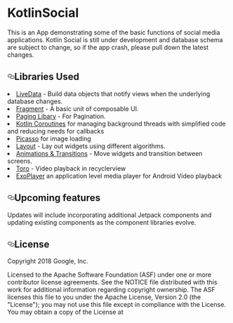 # KotlinSocial
<p>This is an App demonstrating some of the basic functions of social media applications. Kotlin Social is still under development and database schema are subject to change, so if the app crash, please pull down the latest changes.</p>

<h2><a id="user-content-upcoming-features" class="anchor" aria-hidden="true" href="#upcoming-features"><svg class="octicon octicon-link" viewBox="0 0 16 16" version="1.1" width="16" height="16" aria-hidden="true"><path fill-rule="evenodd" d="M4 9h1v1H4c-1.5 0-3-1.69-3-3.5S2.55 3 4 3h4c1.45 0 3 1.69 3 3.5 0 1.41-.91 2.72-2 3.25V8.59c.58-.45 1-1.27 1-2.09C10 5.22 8.98 4 8 4H4c-.98 0-2 1.22-2 2.5S3 9 4 9zm9-3h-1v1h1c1 0 2 1.22 2 2.5S13.98 12 13 12H9c-.98 0-2-1.22-2-2.5 0-.83.42-1.64 1-2.09V6.25c-1.09.53-2 1.84-2 3.25C6 11.31 7.55 13 9 13h4c1.45 0 3-1.69 3-3.5S14.5 6 13 6z"></path></svg></a>Libraries Used</h2>
<li><a href="https://developer.android.com/topic/libraries/architecture/livedata" rel="nofollow">LiveData</a> - Build data objects that notify views when the underlying database changes.</li>
<li><a href="https://developer.android.com/guide/components/fragments" rel="nofollow">Fragment</a> - A basic unit of composable UI.</li>
<li><a href="https://developer.android.com/topic/libraries/architecture/paging" rel="nofollow">Paging Libary</a> - For Pagination.</li>
<li><a href="https://kotlinlang.org/docs/reference/coroutines-overview.html" rel="nofollow">Kotlin Coroutines</a> for managing background threads with simplified code and reducing needs for callbacks</li>
<li><a href="https://square.github.io/picasso/" rel="nofollow">Picasso</a> for image loading</li>
<li><a href="https://developer.android.com/guide/topics/ui/declaring-layout" rel="nofollow">Layout</a> - Lay out widgets using different algorithms.</li>
<li><a href="https://developer.android.com/training/animation/" rel="nofollow">Animations &amp; Transitions</a> - Move widgets and transition between screens.</li>
<li><a href="https://github.com/eneim/toro" rel="nofollow">Toro</a> - Video playback in recyclerview</li>
<li><a href="https://github.com/google/ExoPlayer" rel="nofollow">ExoPlayer</a>  an application level media player for Android Video playback</li>

<h2><a id="user-content-upcoming-features" class="anchor" aria-hidden="true" href="#upcoming-features"><svg class="octicon octicon-link" viewBox="0 0 16 16" version="1.1" width="16" height="16" aria-hidden="true"><path fill-rule="evenodd" d="M4 9h1v1H4c-1.5 0-3-1.69-3-3.5S2.55 3 4 3h4c1.45 0 3 1.69 3 3.5 0 1.41-.91 2.72-2 3.25V8.59c.58-.45 1-1.27 1-2.09C10 5.22 8.98 4 8 4H4c-.98 0-2 1.22-2 2.5S3 9 4 9zm9-3h-1v1h1c1 0 2 1.22 2 2.5S13.98 12 13 12H9c-.98 0-2-1.22-2-2.5 0-.83.42-1.64 1-2.09V6.25c-1.09.53-2 1.84-2 3.25C6 11.31 7.55 13 9 13h4c1.45 0 3-1.69 3-3.5S14.5 6 13 6z"></path></svg></a>Upcoming features</h2>
<p>Updates will include incorporating additional Jetpack components and updating existing components
as the component libraries evolve.</p>
<h2><a id="user-content-license" class="anchor" aria-hidden="true" href="#license"><svg class="octicon octicon-link" viewBox="0 0 16 16" version="1.1" width="16" height="16" aria-hidden="true"><path fill-rule="evenodd" d="M4 9h1v1H4c-1.5 0-3-1.69-3-3.5S2.55 3 4 3h4c1.45 0 3 1.69 3 3.5 0 1.41-.91 2.72-2 3.25V8.59c.58-.45 1-1.27 1-2.09C10 5.22 8.98 4 8 4H4c-.98 0-2 1.22-2 2.5S3 9 4 9zm9-3h-1v1h1c1 0 2 1.22 2 2.5S13.98 12 13 12H9c-.98 0-2-1.22-2-2.5 0-.83.42-1.64 1-2.09V6.25c-1.09.53-2 1.84-2 3.25C6 11.31 7.55 13 9 13h4c1.45 0 3-1.69 3-3.5S14.5 6 13 6z"></path></svg></a>License</h2>
<p>Copyright 2018 Google, Inc.</p>
<p>Licensed to the Apache Software Foundation (ASF) under one or more contributor
license agreements.  See the NOTICE file distributed with this work for
additional information regarding copyright ownership.  The ASF licenses this
file to you under the Apache License, Version 2.0 (the "License"); you may not
use this file except in compliance with the License.  You may obtain a copy of
the License at</p>
